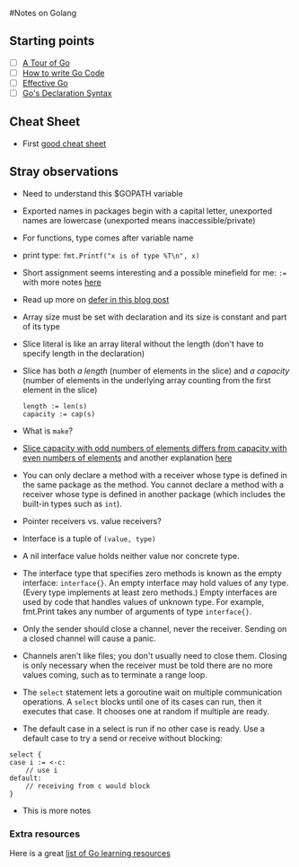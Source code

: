 #Notes on Golang

## Starting points
- [ ] [A Tour of Go](https://tour.golang.org/welcome/1)
- [ ] [How to write Go Code](https://golang.org/doc/code.html)
- [ ] [Effective Go](https://golang.org/doc/effective_go.html)
- [ ] [Go's Declaration Syntax](https://blog.golang.org/gos-declaration-syntax)

## Cheat Sheet

* First [good cheat sheet](https://github.com/a8m/go-lang-cheat-sheet)

## Stray observations
* Need to understand this $GOPATH variable
* Exported names in packages begin with a capital letter, unexported names are lowercase (unexported means inaccessible/private)
* For functions, type comes after variable name
* print type: `fmt.Printf("x is of type %T\n", x)`
* Short assignment seems interesting and a possible minefield for me: `:=` with more notes [here](http://stackoverflow.com/questions/12611561/why-does-go-have-short-assignments-inside-functions)
* Read up more on [defer in this blog post](https://blog.golang.org/defer-panic-and-recover)
* Array size must be set with declaration and its size is constant and part of its type
* Slice literal is like an array literal without the length (don't have to specify length in the declaration)
* Slice has both _a length_ (number of elements in the slice) and _a capacity_ (number of elements in the underlying array counting from the first element in the slice)
  ```
  length := len(s)
  capacity := cap(s)
  ```
  
* What is `make`?
* [Slice capacity with odd numbers of elements differs from capacity with even numbers of elements](http://stackoverflow.com/questions/32995623/why-does-slice-capacity-with-odd-numbers-differ-from-behavior-with-even-numbers) and another explanation [here](http://stackoverflow.com/questions/38543825/appending-one-element-to-nil-slice-increases-capacity-by-two)
* You can only declare a method with a receiver whose type is defined in the same package as the method. You cannot declare a method with a receiver whose type is defined in another package (which includes the built-in types such as `int`).
* Pointer receivers vs. value receivers?
* Interface is a tuple of `(value, type)`
* A nil interface value holds neither value nor concrete type.
* The interface type that specifies zero methods is known as the empty interface: `interface{}`. An empty interface may hold values of any type. (Every type implements at least zero methods.) Empty interfaces are used by code that handles values of unknown type. For example, fmt.Print takes any number of arguments of type `interface{}`.
* Only the sender should close a channel, never the receiver. Sending on a closed channel will cause a panic.
* Channels aren't like files; you don't usually need to close them. Closing is only necessary when the receiver must be told there are no more values coming, such as to terminate a range loop.
* The `select` statement lets a goroutine wait on multiple communication operations. A `select` blocks until one of its cases can run, then it executes that case. It chooses one at random if multiple are ready.
* The default case in a select is run if no other case is ready. Use a default case to try a send or receive without blocking:
```
select {
case i := <-c:
	// use i
default:
	// receiving from c would block
}
```
* This is more notes

### Extra resources

Here is a great [list of Go learning resources](https://github.com/golang/go/wiki/Learn)
